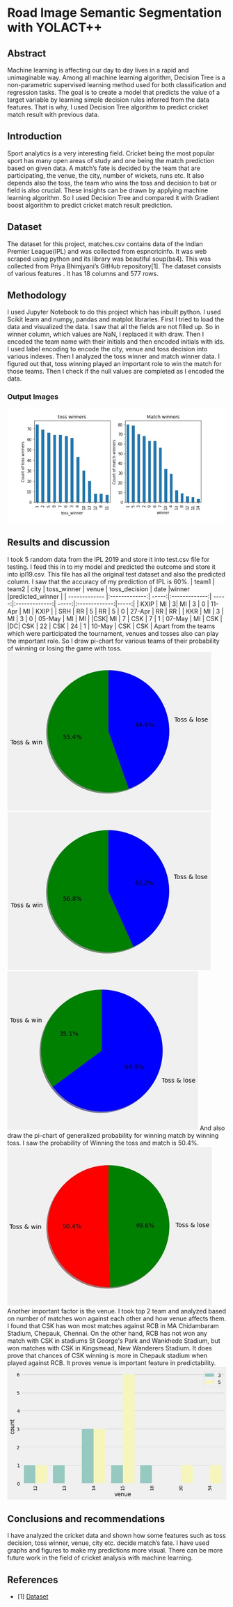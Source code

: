 # Road Image Semantic Segmentation with YOLACT++


## Abstract
Machine learning is affecting our day to day lives in a rapid and unimaginable way. Among all machine learning algorithm, Decision Tree is a non-parametric supervised learning method used for both classification and regression tasks. The goal is to create a model that predicts the value of a target variable by learning simple decision rules inferred from the data features. That is why, I used Decision Tree algorithm to predict cricket match result with previous data. 

## Introduction
Sport analytics is a very interesting field. Cricket being the most popular sport has many open areas of study and one being the match prediction based on given data. A match’s fate is decided by the team that are participating, the venue, the city, number of wickets, runs etc. It also depends also the toss, the team who wins the toss and decision to bat or field is also crucial. These insights can be drawn by applying machine learning algorithm. So I used Decision Tree and compared it with Gradient boost algorithm to predict cricket match result prediction.

## Dataset
The dataset for this project, matches.csv contains data of the Indian Premier League(IPL) and was collected from espncricinfo. It was web scraped using python and its library was beautiful soup(bs4). This was collected from Priya Bhimjyani’s GitHub repository[1]. The dataset consists of various features . It has 18 columns and 577 rows. 

## Methodology
I used Jupyter Notebook to do this project which has inbuilt python. I used Scikit learn and numpy, pandas and matplot libraries. First I tried to load the data and visualized the data. I saw that all the fields are not filled up. So in winner column, which values are NaN, I replaced it with draw. Then I encoded the team name with their initials and then encoded initials with ids. I used label encoding to encode the city, venue and toss decision into various indexes. Then I analyzed the toss winner and match winner data. I figured out that, toss winning played an important role to win the match for those teams. Then I check if the null values are completed as I encoded the data.
### Output Images
![Figure 1 : Comparison of toss winner & match winner](images/445_1.jpg)


## Results and discussion
I took 5 random data from the IPL 2019 and store it into test.csv file for testing. I feed this in to my model and predicted the outcome and store it into ipl19.csv. This file has all the original test dataset and also the predicted column. I saw that the accuracy of my prediction of IPL is  60%.
| team1   | team2           | city  | toss_winner  | venue    | toss_decision  | date    |winner   |predicted_winner  |
| ------------- |:-------------:| -----:|:-------------:| -----:|:-------------:| -----:|:-------------:|-----:|
| KXIP | MI | 3| MI | 3 | 0 | 11-Apr | MI | KXIP |
| SRH | RR | 5 | RR | 5 | 0 | 27-Apr | RR | RR |
| KKR | MI | 3 | MI | 3 | 0 | 05-May | MI | MI |
|CSK| MI | 7 | CSK | 7 | 1 | 07-May | MI | CSK |
|DC| CSK | 22 | CSK | 24 | 1 | 10-May | CSK | CSK |
Apart from the teams which were participated the tournament, venues and tosses also can play the important role. So I draw pi-chart for various teams of their probability of winning or losing the game with toss.
![Figure 2 : Probability of MI](images/445_mi.jpg)
![Figure 2 : Probability of CSK](images/445_csk.jpg)
![Figure 2 : Probability of KXIP](images/445_kxip.jpg)
And also draw the pi-chart of generalized probability for winning match by winning toss. I saw the probability of Winning the toss and match is 50.4%.
![Figure 5 : Genralised probbaility](images/445_toss.jpg)
Another important factor is the venue. I took top 2 team and analyzed based on number of matches won against each other and how venue affects them. I found that CSK has won most matches against RCB in MA Chidambaram Stadium, Chepauk, Chennai. On the other hand, RCB has not won any match with CSK in stadiums St George's Park and Wankhede Stadium, but won matches with CSK in Kingsmead, New Wanderers Stadium. It does prove that chances of CSK winning is more in Chepauk stadium when played against RCB. It proves venue is important feature in predictability.
![Figure 6 : Insight for venues](images/445_venue.jpg)

## Conclusions and recommendations
I have analyzed the cricket data and shown how some features such as toss decision, toss winner, venue, city etc. decide match’s fate. I have used graphs and figures to make my predictions more visual. There can be more future work in the field of cricket analysis with machine learning. 

## References
* [1] [Dataset](https://github.com/priya-27/Cricket-Prediction)